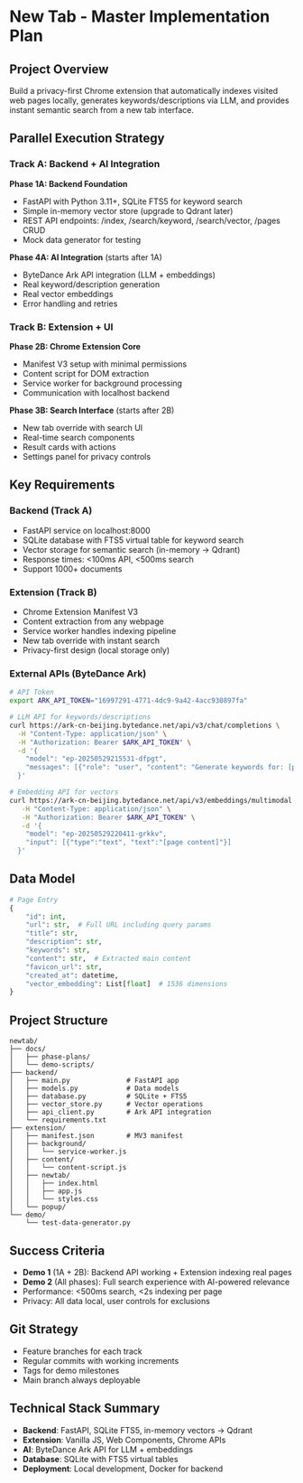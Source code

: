 # New Tab - Master Implementation Plan

## Project Overview
Build a privacy-first Chrome extension that automatically indexes visited web pages locally, generates keywords/descriptions via LLM, and provides instant semantic search from a new tab interface.

## Parallel Execution Strategy

### Track A: Backend + AI Integration
**Phase 1A: Backend Foundation**
- FastAPI with Python 3.11+, SQLite FTS5 for keyword search
- Simple in-memory vector store (upgrade to Qdrant later)
- REST API endpoints: /index, /search/keyword, /search/vector, /pages CRUD
- Mock data generator for testing

**Phase 4A: AI Integration** (starts after 1A)
- ByteDance Ark API integration (LLM + embeddings)
- Real keyword/description generation
- Real vector embeddings
- Error handling and retries

### Track B: Extension + UI
**Phase 2B: Chrome Extension Core**
- Manifest V3 setup with minimal permissions
- Content script for DOM extraction
- Service worker for background processing
- Communication with localhost backend

**Phase 3B: Search Interface** (starts after 2B)
- New tab override with search UI
- Real-time search components
- Result cards with actions
- Settings panel for privacy controls

## Key Requirements

### Backend (Track A)
- FastAPI service on localhost:8000
- SQLite database with FTS5 virtual table for keyword search
- Vector storage for semantic search (in-memory → Qdrant)
- Response times: <100ms API, <500ms search
- Support 1000+ documents

### Extension (Track B)
- Chrome Extension Manifest V3
- Content extraction from any webpage
- Service worker handles indexing pipeline
- New tab override with instant search
- Privacy-first design (local storage only)

### External APIs (ByteDance Ark)
```bash
# API Token
export ARK_API_TOKEN="16997291-4771-4dc9-9a42-4acc930897fa"

# LLM API for keywords/descriptions
curl https://ark-cn-beijing.bytedance.net/api/v3/chat/completions \
  -H "Content-Type: application/json" \
  -H "Authorization: Bearer $ARK_API_TOKEN" \
  -d '{
    "model": "ep-20250529215531-dfpgt",
    "messages": [{"role": "user", "content": "Generate keywords for: [page content]"}]
  }'

# Embedding API for vectors
curl https://ark-cn-beijing.bytedance.net/api/v3/embeddings/multimodal \
   -H "Content-Type: application/json" \
   -H "Authorization: Bearer $ARK_API_TOKEN" \
   -d '{
    "model": "ep-20250529220411-grkkv",
    "input": [{"type":"text", "text":"[page content]"}]
  }'
```

## Data Model
```python
# Page Entry
{
    "id": int,
    "url": str,  # Full URL including query params
    "title": str,
    "description": str,
    "keywords": str,
    "content": str,  # Extracted main content
    "favicon_url": str,
    "created_at": datetime,
    "vector_embedding": List[float]  # 1536 dimensions
}
```

## Project Structure
```
newtab/
├── docs/
│   ├── phase-plans/
│   └── demo-scripts/
├── backend/
│   ├── main.py              # FastAPI app
│   ├── models.py            # Data models
│   ├── database.py          # SQLite + FTS5
│   ├── vector_store.py      # Vector operations
│   ├── api_client.py        # Ark API integration
│   └── requirements.txt
├── extension/
│   ├── manifest.json        # MV3 manifest
│   ├── background/
│   │   └── service-worker.js
│   ├── content/
│   │   └── content-script.js
│   ├── newtab/
│   │   ├── index.html
│   │   ├── app.js
│   │   └── styles.css
│   └── popup/
└── demo/
    └── test-data-generator.py
```

## Success Criteria
- **Demo 1** (1A + 2B): Backend API working + Extension indexing real pages
- **Demo 2** (All phases): Full search experience with AI-powered relevance
- Performance: <500ms search, <2s indexing per page
- Privacy: All data local, user controls for exclusions

## Git Strategy
- Feature branches for each track
- Regular commits with working increments
- Tags for demo milestones
- Main branch always deployable

## Technical Stack Summary
- **Backend**: FastAPI, SQLite FTS5, in-memory vectors → Qdrant
- **Extension**: Vanilla JS, Web Components, Chrome APIs
- **AI**: ByteDance Ark API for LLM + embeddings
- **Database**: SQLite with FTS5 virtual tables
- **Deployment**: Local development, Docker for backend
